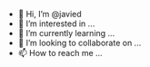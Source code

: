 - 👋 Hi, I’m @javied
- 👀 I’m interested in ...
- 🌱 I’m currently learning ...
- 💞️ I’m looking to collaborate on ...
- 📫 How to reach me ...

<!---
javied/javied is a ✨ special ✨ repository because its `README.md` (this file) appears on your GitHub profile.
You can click the Preview link to take a look at your changes.
--->
